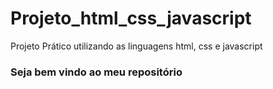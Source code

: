 # Projeto_html_css_javascript
Projeto Prático utilizando as linguagens html, css e javascript

### Seja bem vindo ao meu repositório 
